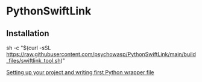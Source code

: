 # PythonSwiftLink

 ## Installation
 
sh -c "$(curl -sSL https://raw.githubusercontent.com/psychowasp/PythonSwiftLink/main/build_files/swiftlink_tool.sh)"

[Setting up your project and writing first Python wrapper file](https://github.com/psychowasp/PythonSwiftLink/tree/main/examples/0%20Getting%20Started)

